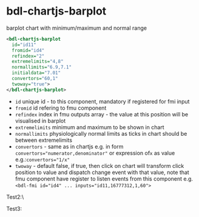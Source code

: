 # bdl-chartjs-barplot

barplot chart with minimum/maximum and normal range

```xml
<bdl-chartjs-barplot
  id="id11"
  fromid="id4"
  refindex="2"
  extremelimits="4,8"
  normallimits="6.9,7.1"
  initialdata="7.01"
  convertors="60,1"
  twoway="true">
</bdl-chartjs-barplot>
```

* `id` unique id - to this component, mandatory if registered for fmi input
* `fromid` id refering to fmu component
* `refindex` index in fmu outputs array - the value at this position will be visualised in barplot
* `extremelimits` minimum and maximum to be shown in chart
* `normallimits` physiologically normal limits as ticks in chart should be between extremelimits
* `convertors` - same as in chartjs e.g. in form `convertors="numerator,denominator"` or expression of`x` as value e.g.:`convertors="1/x"`
* `twoway` - default false, if true, then click on chart will transform click position to value and dispatch change event with that value, note that fmu component have register to listen events from this component e.g. `<bdl-fmi id="id4" ... inputs="id11,16777312,1,60">`

Test2:\


Test3:
